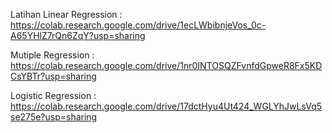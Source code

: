 Latihan Linear Regression :
https://colab.research.google.com/drive/1ecLWbibnjeVos_0c-A65YHlZ7rQn6ZqY?usp=sharing

Mutiple Regression : 
https://colab.research.google.com/drive/1nr0INTOSQZFvnfdGpweR8Fx5KDCsYBTr?usp=sharing

Logistic Regression :
https://colab.research.google.com/drive/17dctHyu4Ut424_WGLYhJwLsVq5se275e?usp=sharing
